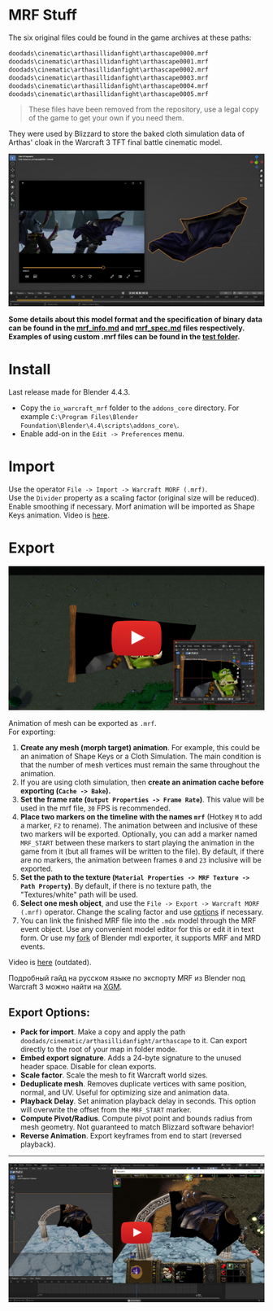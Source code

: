 # MRF Stuff
The six original files could be found in the game archives at these paths:

```
doodads\cinematic\arthasillidanfight\arthascape0000.mrf
doodads\cinematic\arthasillidanfight\arthascape0001.mrf
doodads\cinematic\arthasillidanfight\arthascape0002.mrf
doodads\cinematic\arthasillidanfight\arthascape0003.mrf
doodads\cinematic\arthasillidanfight\arthascape0004.mrf
doodads\cinematic\arthasillidanfight\arthascape0005.mrf
```
> These files have been removed from the repository, use a legal copy of the game to get your own if you need them.

They were used by Blizzard to store the baked cloth simulation data of Arthas' cloak in the Warcraft 3 TFT final battle cinematic model.

[<img src="images/arthascape.png">](https://youtu.be/AjGNrNym91g)

**Some details about this model format and the specification of binary data can be found in the [mrf_info.md](mrf_info.md) and [mrf_spec.md](mrf_spec.md) files respectively.
Examples of using custom .mrf files can be found in the [test folder](test).**

# Install
Last release made for Blender 4.4.3.
- Copy the `io_warcraft_mrf` folder to the `addons_core` directory. For example `C:\Program Files\Blender Foundation\Blender\4.4\scripts\addons_core\`.
- Enable add-on in the `Edit -> Preferences` menu.
# Import
Use the operator `File -> Import -> Warcraft MORF (.mrf)`.  
Use the `Divider` property as a scaling factor (original size will be reduced). Enable smoothing if necessary. Morf animation will be imported as Shape Keys animation. Video is [here](https://youtu.be/AjGNrNym91g).
# Export
[<img src="images/preview.png">](https://youtu.be/OASOFjb8a4Q)

Animation of mesh can be exported as `.mrf`.  
For exporting: 
1. **Create any mesh (morph target) animation**. For example, this could be an animation of Shape Keys or a Cloth Simulation. The main condition is that the number of mesh vertices must remain the same throughout the animation.
2. If you are using cloth simulation, then **create an animation cache before exporting (`Cache -> Bake`).**
3. **Set the frame rate (`Output Properties -> Frame Rate`)**. This value will be used in the mrf file, `30` FPS is recommended.
4. **Place two markers on the timeline with the names `mrf`** (Hotkey `M` to add a marker, `F2` to rename). The animation between and inclusive of these two markers will be exported. Optionally, you can add a marker named `MRF_START` between these markers to start playing the animation in the game from it (but all frames will be written to the file). By default, if there are no markers, the animation between frames `0` and `23` inclusive will be exported.
5. **Set the path to the texture (`Material Properties -> MRF Texture -> Path Property`)**. By default, if there is no texture path, the "Textures/white" path will be used.
6. **Select one mesh object**, and use the `File -> Export -> Warcraft MORF (.mrf)` operator. Change the scaling factor and use [options](#export-options) if necessary.
7. You can link the finished MRF file into the `.mdx` model through the MRF event object. Use any convenient model editor for this or edit it in text form. Or use my [fork](https://github.com/wiselencave/mdl-exporter) of Blender mdl exporter, it supports MRF and MRD events.

Video is [here](https://youtu.be/3nIO81QYOqE) (outdated).

Подробный гайд на русском языке по экспорту MRF из Blender под Warcraft 3 можно найти на [XGM](https://xgm.guru/p/wc3/mrf-export).

## Export Options:
- **Pack for import**. Make a copy and apply the path `doodads/cinematic/arthasillidanfight/arthascape` to it. Can export directly to the root of your map in folder mode.
- **Embed export signature**. Adds a 24-byte signature to the unused header space. Disable for clean exports.
- **Scale factor**. Scale the mesh to fit Warcraft world sizes.
- **Deduplicate mesh**. Removes duplicate vertices with same position, normal, and UV. Useful for optimizing size and animation data.
- **Playback Delay**. Set animation playback delay in seconds. This option will overwrite the offset from the `MRF_START` marker.
- **Compute Pivot/Radius**. Compute pivot point and bounds radius from mesh geometry. Not guaranteed to match Blizzard software behavior! 
- **Reverse Animation**. Export keyframes from end to start (reversed playback). 

<hr>

[<img src="images/preview2.png">](https://youtu.be/pQAQv5l21V4)
